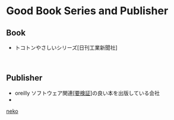 # Good Book Series and Publisher
## Book
* トコトンやさしいシリーズ[日刊工業新聞社]
<br>

## Publisher
* oreilly
ソフトウェア関連<u>[要検証]</u>の良い本を出版している会社
* 

<u>neko</u>